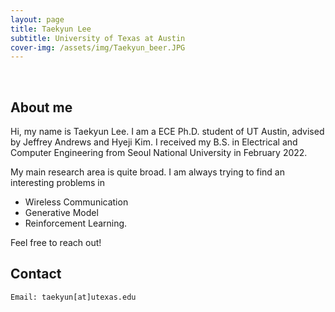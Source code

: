 ```yaml
---
layout: page
title: Taekyun Lee
subtitle: University of Texas at Austin
cover-img: /assets/img/Taekyun_beer.JPG
---
```


<br/>

## About me

Hi, my name is Taekyun Lee. I am a ECE Ph.D. student of UT Austin, advised by Jeffrey Andrews and Hyeji Kim. I received my B.S. in Electrical and Computer Engineering from Seoul National University in February 2022.

My main research area is quite broad. I am always trying to find an interesting problems in

* Wireless Communication
* Generative Model
* Reinforcement Learning.

Feel free to reach out!

## Contact

```
Email: taekyun[at]utexas.edu
```
